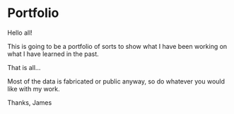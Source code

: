 # Portfolio
Hello all!

This is going to be a portfolio of sorts to show what I have been working on what I have learned in the past.

That is all...

Most of the data is fabricated or public anyway, so do whatever you would like with my work.

Thanks,
James
